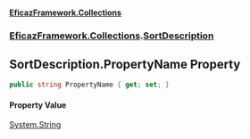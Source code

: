 #### [EficazFramework.Collections](EficazFrameworkCollections.md 'EficazFramework Collections')
### [EficazFramework.Collections](EficazFrameworkCollections.md#EficazFramework.Collections 'EficazFramework.Collections').[SortDescription](EficazFramework.Collections/SortDescription.md 'EficazFramework.Collections.SortDescription')

## SortDescription.PropertyName Property

```csharp
public string PropertyName { get; set; }
```

#### Property Value
[System.String](https://docs.microsoft.com/en-us/dotnet/api/System.String 'System.String')